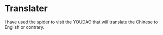# Translater
I have used the spider to visit the YOUDAO that will translate the Chinese to English or contrary.

